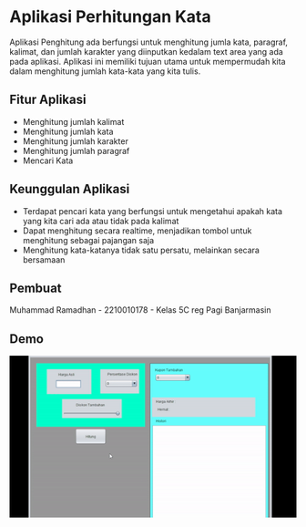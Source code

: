 
# Aplikasi Perhitungan Kata

Aplikasi Penghitung ada berfungsi untuk menghitung jumla kata, paragraf, kalimat, dan jumlah karakter yang diinputkan kedalam text area yang ada pada aplikasi. Aplikasi ini memiliki tujuan utama untuk mempermudah kita dalam menghitung jumlah kata-kata yang kita tulis.

## Fitur Aplikasi

- Menghitung jumlah kalimat
- Menghitung jumlah kata
- Menghitung jumlah karakter
- Menghitung jumlah paragraf
- Mencari Kata


## Keunggulan Aplikasi
- Terdapat pencari kata yang berfungsi untuk mengetahui apakah kata yang kita cari ada atau tidak pada kalimat
- Dapat menghitung secara realtime, menjadikan tombol untuk menghitung sebagai pajangan saja
- Menghitung kata-katanya tidak satu persatu, melainkan secara bersamaan


## Pembuat

Muhammad Ramadhan - 2210010178 - Kelas 5C reg Pagi Banjarmasin


## Demo

![App Screenshot](https://github.com/HaxsUr/PerhitunganDiskon-PBO2/blob/main/gmbr/demo.gif)



